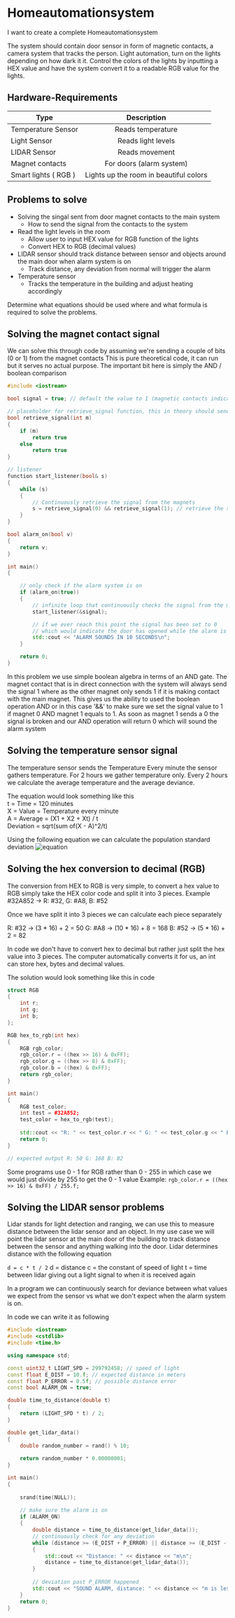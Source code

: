 
# Homeautomationsystem

I want to create a complete Homeautomationsystem

The system should contain door sensor in form of magnetic contacts, a camera system that tracks the person.
Light automation, turn on the lights depending on how dark it it.
Control the colors of the lights by inputting a HEX value and have the system convert it to a readable RGB value for the lights.

## Hardware-Requirements

|  Type          | Description |
|  ------------  | :------------: |
| Temperature Sensor  | Reads temperature|
| Light Sensor        | Reads light levels|
| LIDAR Sensor	      | Reads movement|
| Magnet contacts     | For doors (alarm system) |
| Smart lights ( RGB )| Lights up the room in beautiful colors|


## Problems to solve

- Solving the singal sent from door magnet contacts to the main system
    - How to send the signal from the contacts to the system
- Read the light levels in the room
    - Allow user to input HEX value for RGB function of the lights
    - Convert HEX to RGB (decimal values)
- LIDAR sensor should track distance between sensor and objects around the main door when alarm system is on
    - Track distance, any deviation from normal will trigger the alarm
- Temperature sensor
    - Tracks the temperature in the building and adjust heating accordingly

Determine what equations should be used where and what formula is required to solve the problems.

## Solving the magnet contact signal
We can solve this through code by assuming we're sending a couple of bits (0 or 1) from the magnet contacts
This is pure theoretical code, it can run but it serves no actual purpose. The important bit here is simply the AND / boolean comparison
```cpp
#include <iostream>

bool signal = true; // default the value to 1 (magnetic contacts indicate door is closed if 1 is passed)

// placeholder for retrieve_signal function, this in theory should send actual sensor data. 
bool retrieve_signal(int m)
{
    if (m)
        return true
    else
        return true
}

// listener
function start_listener(bool& s)
{
    while (s)
    {
        // Continuously retrieve the signal from the magnets 
        s = retrieve_signal(0) && retrieve_signal(1); // retrieve the signal from both of the magnets
    }
}

bool alarm_on(bool v)
{
    return v;
}

int main()
{

    // only check if the alarm system is on
    if (alarm_on(true))
    {
        // infinite loop that continuously checks the signal from the magnets
        start_listener(&signal);

        // if we ever reach this point the signal has been set to 0
        // which would indicate the door has opened while the alarm is turned on
        std::cout << "ALARM SOUNDS IN 10 SECONDS\n";
    }

    return 0;
}
```

In this problem we use simple boolean algebra in terms of an AND gate. The magnet contact that is in direct connection with the system will
always send the signal 1 where as the other magnet only sends 1 if it is making contact with the main magnet. This gives us the ability to used
the boolean operation AND or in this case '&&' to make sure we set the signal value to 1 if magnet 0 AND magnet 1 equals to 1. As soon as magnet 1 sends a 0 the signal is broken and our AND operation will return 0 which will sound the alarm system

## Solving the temperature sensor signal
The temperature sensor sends the Temperature
Every minute the sensor gathers temperature. For 2 hours we gather temperature only. Every 2 hours we calculate the average temperature and the average deviance.

The equation would look something like this  
t = Time = 120 minutes  
X = Value = Temperature every minute  
A = Average = (X1 + X2 + Xt) / t  
Deviation = sqrt(sum of(X - A)^2/t)  

Using the following equation we can calculate the population standard deviation
![equation](https://www.bizskinny.com/images/population-standard-deviation-formula.PNG)
## Solving the hex conversion to decimal (RGB)

The conversion from HEX to RGB is very simple, to convert a hex value to RGB simply take the HEX color code and split it into 3 pieces.
Example #32A852 -> R: #32, G: #A8, B: #52

Once we have split it into 3 pieces we can calculate each piece separately  
  
R: #32 -> (3 * 16) + 2 = 50
G: #A8 -> (10 * 16) + 8 = 168
B: #52 -> (5 * 16) + 2 = 82

In code we don't have to convert hex to decimal but rather just split the hex value into 3 pieces.
The computer automatically converts it for us, an int can store hex, bytes and decimal values.

The solution would look something like this in code
```cpp
struct RGB
{
	int r;
	int g;
	int b;
};

RGB hex_to_rgb(int hex)
{
	RGB rgb_color;
	rgb_color.r = ((hex >> 16) & 0xFF);
	rgb_color.g = ((hex >> 8) & 0xFF);
	rgb_color.b = ((hex) & 0xFF);
	return rgb_color;
}

int main()
{
	RGB test_color;
	int test = #32A852;
	test_color = hex_to_rgb(test);
	
	std::cout << "R: " << test_color.r << " G: " << test_color.g << " B: " << test_color.b << std::endl;
	return 0;
}

// expected output R: 50 G: 168 B: 82
```
Some programs use 0 - 1 for RGB rather than 0 - 255 in which case we would just divide by 255 to get the 0 - 1 value
Example:
`rgb_color.r = ((hex >> 16) & 0xFF) / 255.f;`

## Solving the LIDAR sensor problems

Lidar stands for light detection and ranging, we can use this to measure distance between the lidar sensor and an object. In my use case we will point the lidar sensor at the main door of the building to track distance between the sensor and anything walking into the door.
Lidar determines distance with the following equation

`d = c * t / 2`
d = distance
c = the constant of speed of light
t = time between lidar giving out a light signal to when it is received again

In a program we can continuously search for deviance between what values we expect from the sensor vs what we don't expect when the alarm system is on.

In code we can write it as following

```cpp
#include <iostream>
#include <cstdlib>
#include <time.h>

using namespace std;

const uint32_t LIGHT_SPD = 299792458; // speed of light
const float E_DIST = 10.f; // expected distance in meters
const float P_ERROR = 0.5f; // possible distance error
const bool ALARM_ON = true;

double time_to_distance(double t)
{
	return (LIGHT_SPD * t) / 2;
}

double get_lidar_data()
{
    double random_number = rand() % 10;
    
    return random_number * 0.00000001;
}

int main()
{
    
    srand(time(NULL));
    
    // make sure the alarm is on
    if (ALARM_ON)
    {
        double distance = time_to_distance(get_lidar_data());
        // continuously check for any deviation
        while (distance >= (E_DIST + P_ERROR) || distance >= (E_DIST - P_ERROR))
        {
            std::cout << "Distance: " << distance << "m\n";
            distance = time_to_distance(get_lidar_data());
        }
        
        // deviation past P_ERROR happened
        std::cout << "SOUND ALARM, distance: " << distance << "m is less than allowed" << std::endl;
    }
	return 0;
}
```
